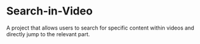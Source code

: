 # Search-in-Video
A project that allows users to search for specific content within videos and directly jump to the relevant part.
